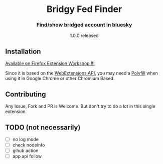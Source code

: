 <div align="center">
    <h1>Bridgy Fed Finder</h1>
    <h3>Find/show bridged account in bluesky</h3>
    1.0.0 released
</div>

## Installation
[Available on Firefox Extension Workshop !!!](https://addons.mozilla.org/ja/firefox/addon/bridgy-fed-finder/)

Since it is based on the [WebExtensions API](https://extensionworkshop.com/documentation/develop/about-the-webextensions-api/), you may need a [Polyfill](https://github.com/mozilla/webextension-polyfill) when using it in Google Chrome or other Chromium Based.

## Contributing
Any Issue, Fork and PR is Welcome.
But don't try to do a lot in this single extension.

## TODO (not necessarily)
- [ ] no log mode
- [ ] check nodeinfo
- [ ] gihub action
- [ ] app api follow